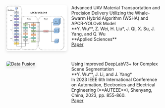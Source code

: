 <style>
.publication-container {
    display: flex;
    margin-bottom: 30px;
    align-items: flex-start;
}
.publication-image {
    width: 40%;
    padding-right: 15px;
}
.publication-image img {
    max-width: 100%;
    border-radius: 5px;
    box-shadow: 0 4px 8px rgba(0,0,0,0.1);
}
.publication-content {
    width: 60%;
}
</style>

<div class="publication-container">
    <div class="publication-image">
        <img src="static/assets/applsci.png" alt="">
    </div>
    <div class="publication-content">
        Advanced UAV Material Transportation and Precision Delivery Utilizing the Whale-Swarm Hybrid Algorithm (WSHA) and APCR-YOLOv8 Model<br>
        **Y. Wu**, Z. Wei, H. Liu*, J. Qi, X. Su, J. Yang, and Q. Wu<br>
        **Applied Sciences**<br>
        <a href="paper/applsci-14-06621-v2.pdf">Paper</a>
    </div>
</div>

<div class="publication-container">
    <div class="publication-image">
        <img src="static/assets/AUTEEE.png" alt="Data Fusion">
    </div>
    <div class="publication-content">
        Using Improved DeepLabV3+ for Complex Scene Segmentation</b><br>
        **Y. Wu**, J. Li, and J. Yang*<br>
        In 2023 IEEE 6th International Conference on Automation, Electronics and Electrical Engineering (**AUTEEE**), Shenyang, China, 2023, pp. 855-860.<br>
        <a href="paper/Using_Improved_DeepLabV3_for_Complex_Scene_Segmentation.pdf">Paper</a>
    </div>
</div>
